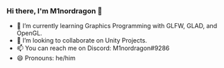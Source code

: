 ### Hi there, I'm M1nordragon 👋

- 🌱 I’m currently learning Graphics Programming with GLFW, GLAD, and OpenGL.
- 👯 I’m looking to collaborate on Unity Projects.
- 📫 You can reach me on Discord: M1nordragon#9286
- 😄 Pronouns: he/him
